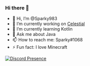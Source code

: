 ### Hi there 👋

- 👋 Hi, I’m @Sparky983
- 🔭 I’m currently working on [Celestial](https://github.com/celestial-mc)
- 🌱 I’m currently learning Kotlin
- 💬 Ask me about Java
- 📫 How to reach me: Sparky#1068
- ⚡ Fun fact: I love Minecraft


[![Discord Presence](https://lanyard.cnrad.dev/api/553780289869185034?hideBadges=true&hideStatus=true)](https://discord.com/users/553780289869185034)
